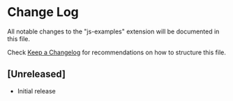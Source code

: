 # Change Log

All notable changes to the "js-examples" extension will be documented in this file.

Check [Keep a Changelog](http://keepachangelog.com/) for recommendations on how to structure this file.

## [Unreleased]

- Initial release